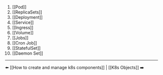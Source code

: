 1) [[Pod]]
2) [[ReplicaSets]]
3) [[Deployment]]
4) [[Service]]
5) [[Ingress]]
6) [[Volume]]
7) [[Jobs]]
8) [[Cron Job]]
9) [[StatefulSet]]  
10) [[Daemon Set]]
---
⬅️ [[How to create and manage k8s components]] | [[K8s Objects]] ➡️
